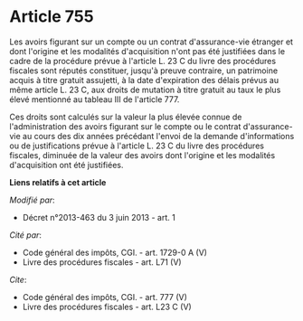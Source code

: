 # Article 755

Les avoirs figurant sur un compte ou un contrat d'assurance-vie étranger et dont l'origine et les modalités d'acquisition
n'ont pas été justifiées dans le cadre de la procédure prévue à l'article L. 23 C du livre des procédures fiscales sont
réputés constituer, jusqu'à preuve contraire, un patrimoine acquis à titre gratuit assujetti, à la date d'expiration des
délais prévus au même article L. 23 C, aux droits de mutation à titre gratuit au taux le plus élevé mentionné au tableau III
de l'article 777. 

Ces droits sont calculés sur la valeur la plus élevée connue de l'administration des avoirs figurant sur le compte ou le
contrat d'assurance-vie au cours des dix années précédant l'envoi de la demande d'informations ou de justifications prévue à
l'article L. 23 C du livre des procédures fiscales, diminuée de la valeur des avoirs dont l'origine et les modalités
d'acquisition ont été justifiées.

**Liens relatifs à cet article**

_Modifié par_:

  - Décret n°2013-463 du 3 juin 2013 - art. 1

_Cité par_:

  - Code général des impôts, CGI. - art. 1729-0 A (V)
  - Livre des procédures fiscales - art. L71 (V)

_Cite_:

  - Code général des impôts, CGI. - art. 777 (V)
  - Livre des procédures fiscales - art. L23 C (V)
